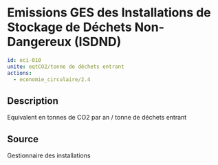 # Emissions GES des Installations de Stockage de Déchets Non-Dangereux (ISDND)
```yaml
id: eci-010
unite: eqtCO2/tonne de déchets entrant
actions:
  - economie_circulaire/2.4
```
## Description
Equivalent en tonnes de CO2 par an / tonne de déchets entrant

## Source
Gestionnaire des installations

